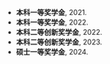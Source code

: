 - **本科一等奖学金**, 2021.
- **本科一等奖学金**, 2022.
- **本科二等创新奖学金**, 2022.
- **本科二等创新奖学金**, 2023.
- **硕士一等奖学金**, 2024.


